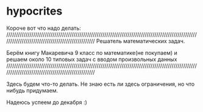 # hypocrites
Короче вот что надо делать:
/////////////////////////////////////////////////////////////////////////////////////////////////////////////////////////////////////////////////
Решатель математических задач. 

Берём книгу Макаревича 9 класс по математике(не покупаем) и решаем около 10 типовых задач с вводом произвольных данных
/////////////////////////////////////////////////////////////////////////////////////////////////////////////////////////////////////////////////

Здесь будем что-то делать. Не знаю есть ли здесь ограничения, но что нибудь придумаем.

Надеюсь успеем до декабря :)
